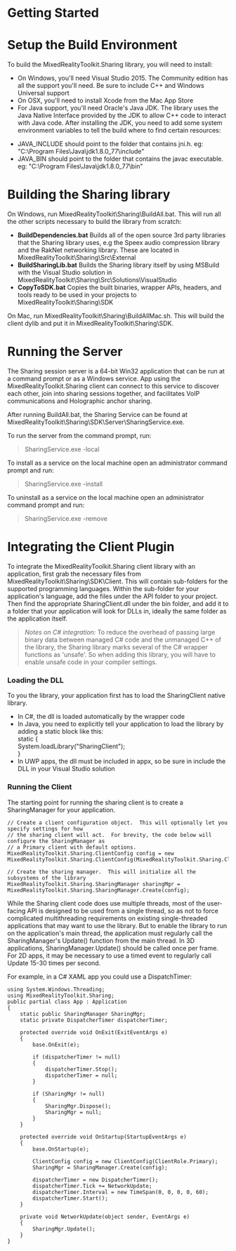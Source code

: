 Getting Started
============
# Setup the Build Environment
To build the MixedRealityToolkit.Sharing library, you will need to install:
* On Windows, you'll need Visual Studio 2015.  The Community edition has all the support you'll need.  Be sure to include C++ and Windows Universal support
* On OSX, you'll need to install Xcode from the Mac App Store
* For Java support, you'll need Oracle's Java JDK.  The library uses the Java Native Interface provided by the JDK to allow C++ code to interact with Java code.  After installing the JDK, you need to add some system environment variables to tell the build where to find certain resources:
 + JAVA_INCLUDE should point to the folder that contains jni.h.  eg: "C:\Program Files\Java\jdk1.8.0_77\include"
 + JAVA_BIN should point to the folder that contains the javac executable.  eg: "C:\Program Files\Java\jdk1.8.0_77\bin"

# Building the Sharing library
On Windows, run MixedRealityToolkit\Sharing\BuildAll.bat.  This will run all the other scripts necessary to build the library from scratch:  
* **BuildDependencies.bat** Builds all of the open source 3rd party libraries that the Sharing library uses, e.g the Speex audio compression library and the RakNet networking library. These are located in MixedRealityToolkit\Sharing\Src\External
* **BuildSharingLib.bat** Builds the Sharing library itself by using MSBuild with the Visual Studio solution in MixedRealityToolkit\Sharing\Src\Solutions\VisualStudio
* **CopyToSDK.bat** Copies the built binaries, wrapper APIs, headers, and tools ready to be used in your projects to MixedRealityToolkit\Sharing\SDK

On Mac, run MixedRealityToolkit\Sharing\BuildAllMac.sh.  This will build the client dylib and put it in MixedRealityToolkit\Sharing\SDK.

# Running the Server
The Sharing session server is a 64-bit Win32 application that can be run at a command prompt or as a Windows service.  App using the MixedRealityToolkit.Sharing client can connect to this service to discover each other, join into sharing sessions together, and facilitates VoIP communications and Holographic anchor sharing.  

After running BuildAll.bat, the Sharing Service can be found at MixedRealityToolkit\Sharing\SDK\Server\SharingService.exe.  

To run the server from the command prompt, run:
> SharingService.exe -local

To install as a service on the local machine open an administrator command prompt and run:
> SharingService.exe -install

To uninstall as a service on the local machine open an administrator command prompt and run:
> SharingService.exe -remove


# Integrating the Client Plugin
To integrate the MixedRealityToolkit.Sharing client library with an application, first grab the necessary files from MixedRealityToolkit\Sharing\SDK\Client.  This will contain sub-folders for the supported programming languages.  Within the sub-folder for your application's language, add the files under the API folder to your project.  Then find the appropriate SharingClient.dll under the bin folder, and add it to a folder that your application will look for DLLs in, ideally the same folder as the application itself.  

> _Notes on C# integration:_
> To reduce the overhead of passing large binary data between managed C# code and the unmanaged C++ of the library, the Sharing library marks several of the C# wrapper functions as 'unsafe'.  So when adding this library, you will have to enable unsafe code in your compiler settings.  

### Loading the DLL
To you the library, your application first has to load the SharingClient native library.
* In C#, the dll is loaded automatically by the wrapper code
* In Java, you need to explicitly tell your application to load the library by adding a static block like this:  
    static {  
        System.loadLibrary("SharingClient");  
    }
* In UWP apps, the dll must be included in appx, so be sure in include the DLL in your Visual Studio solution

### Running the Client
The starting point for running the sharing client is to create a SharingManager for your application.  

    // Create a client configuration object.  This will optionally let you specify settings for how 
    // the sharing client will act.  For brevity, the code below will configure the SharingManager as 
    // a Primary client with default options.  
    MixedRealityToolkit.Sharing.ClientConfig config = new MixedRealityToolkit.Sharing.ClientConfig(MixedRealityToolkit.Sharing.ClientRole.Primary);

    // Create the sharing manager.  This will initialize all the subsystems of the library
    MixedRealityToolkit.Sharing.SharingManager sharingMgr = MixedRealityToolkit.Sharing.SharingManager.Create(config);

While the Sharing client code does use multiple threads, most of the user-facing API is designed to be used from a single thread, so as not to force complicated multithreading requirements on existing single-threaded applications that may want to use the library.  But to enable the library to run on the application's main thread, the application must regularly call the SharingManager's Update() function from the main thread.  In 3D applications, SharingManager.Update() should be called once per frame.  For 2D apps, it may be necessary to use a timed event to regularly call Update 15-30 times per second.  

For example, in a C# XAML app you could use a DispatchTimer:

    using System.Windows.Threading;
    using MixedRealityToolkit.Sharing;
    public partial class App : Application
    {
        static public SharingManager SharingMgr;
        static private DispatcherTimer dispatcherTimer;

        protected override void OnExit(ExitEventArgs e)
        {
            base.OnExit(e);

            if (dispatcherTimer != null)
            {
                dispatcherTimer.Stop();
                dispatcherTimer = null;
            }

            if (SharingMgr != null)
            {
                SharingMgr.Dispose();
                SharingMgr = null;
            }
        }

        protected override void OnStartup(StartupEventArgs e)
        {
            base.OnStartup(e);

            ClientConfig config = new ClientConfig(ClientRole.Primary);
            SharingMgr = SharingManager.Create(config);

            dispatcherTimer = new DispatcherTimer();
            dispatcherTimer.Tick += NetworkUpdate;
            dispatcherTimer.Interval = new TimeSpan(0, 0, 0, 0, 60);
            dispatcherTimer.Start();
        }

        private void NetworkUpdate(object sender, EventArgs e)
        {
            SharingMgr.Update();
        }
    }

